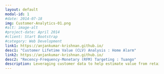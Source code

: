 ```yaml
---
layout: default
modal-id: 1
#date: 2014-07-18
img: Customer-Analytics-01.png
#alt: image-alt
#project-date: April 2014
#client: Start Bootstrap
#category: Web Development
link1: https://anjankumar-krishnan.github.io/
desc1: "Customer Lifetime Value (CLV) Analysis : Home Alarm"
link2: https://anjankumar-krishnan.github.io/
desc2: "Recency-Frequency-Monetary (RFM) Targeting : Tuango"
description: Leveraging customer data to help estimate value from retaining customers, maximizing return on marketing expenditure through targeting and predictive modeling
---
```

